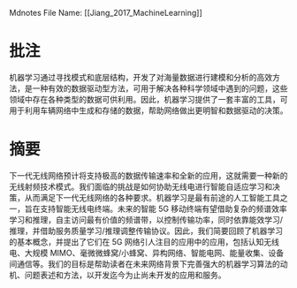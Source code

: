  Mdnotes File Name: [[Jiang_2017_MachineLearning]]

# 批注
机器学习通过寻找模式和底层结构，开发了对海量数据进行建模和分析的高效方法，是一种有效的数据驱动型方法，可用于解决各种科学领域中遇到的问题，这些领域中存在各种类型的数据可供利用。因此，机器学习提供了一套丰富的工具，可用于利用车辆网络中生成和存储的数据，帮助网络做出更明智和数据驱动的决策。

# 摘要
下一代无线网络预计将支持极高的数据传输速率和全新的应用，这就需要一种新的无线射频技术模式。我们面临的挑战是如何协助无线电进行智能自适应学习和决策，从而满足下一代无线网络的各种要求。机器学习是最有前途的人工智能工具之一，旨在支持智能无线电终端。未来的智能 5G 移动终端有望借助复杂的频谱效率学习和推理，自主访问最有价值的频谱带，以控制传输功率，同时依靠能效学习/推理，并借助服务质量学习/推理调整传输协议。因此，我们简要回顾了机器学习的基本概念，并提出了它们在 5G 网络引人注目的应用中的应用，包括认知无线电、大规模 MIMO、毫微微蜂窝/小蜂窝、异构网络、智能电网、能量收集、设备间通信等。我们的目标是帮助读者在未来网络背景下完善强大的机器学习算法的动机、问题表述和方法，以开发迄今为止尚未开发的应用和服务。